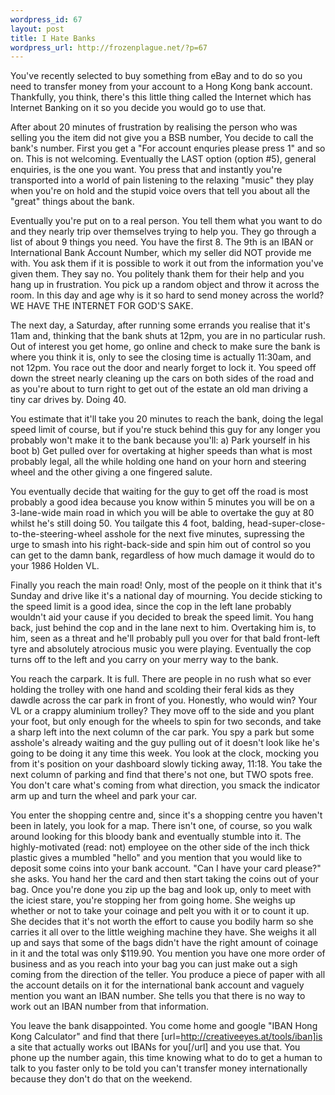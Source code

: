 ```yaml
--- 
wordpress_id: 67
layout: post
title: I Hate Banks
wordpress_url: http://frozenplague.net/?p=67
---
```

You've recently selected to buy something from eBay and to do so you need to transfer money from your account to a Hong Kong bank account. Thankfully, you think, there's this little thing called the Internet which has Internet Banking on it so you decide you would go to use that.

After about 20 minutes of frustration by realising the person who was selling you the item did not give you a BSB number, You decide to call the bank's number. First you get a "For account enquries please press 1" and so on. This is not welcoming. Eventually the LAST option (option #5), general enquiries, is the one you want. You press that and instantly you're transported into a world of pain listening to the relaxing "music" they play when you're on hold and the stupid voice overs that tell you about all the "great" things about the bank.

Eventually you're put on to a real person. You tell them what you want to do and they nearly trip over themselves trying to help you. They go through a list of about 9 things you need. You have the first 8. The 9th is an IBAN or International Bank Account Number, which my seller did NOT provide me with. You ask them if it is possible to work it out from the information you've given them. They say no. You politely thank them for their help and you hang up in frustration. You pick up a random object and throw it across the room. In this day and age why is it so hard to send money across the world? WE HAVE THE INTERNET FOR GOD'S SAKE.

The next day, a Saturday, after running some errands you realise that it's 11am and, thinking that the bank shuts at 12pm, you are in no particular rush. Out of interest you get home, go online and check to make sure the bank is where you think it is, only to see the closing time is actually 11:30am, and not 12pm. You race out the door and nearly forget to lock it. You speed off down the street nearly cleaning up the cars on both sides of the road and as you're about to turn right to get out of the estate an old man driving a tiny car drives by. Doing 40.

You estimate that it'll take you 20 minutes to reach the bank, doing the legal speed limit of course, but if you're stuck behind this guy for any longer you probably won't make it to the bank because you'll:
a) Park yourself in his boot
b) Get pulled over for overtaking at higher speeds than what is most probably legal, all the while holding one hand on your horn and steering wheel and the other giving a one fingered salute.

You eventually decide that waiting for the guy to get off the road is most probably a good idea because you know within 5 minutes you will be on a 3-lane-wide main road in which you will be able to overtake the guy at 80 whilst he's still doing 50. You tailgate this 4 foot, balding, head-super-close-to-the-steering-wheel asshole for the next five minutes, supressing the urge to smash into his right-back-side and spin him out of control so you can get to the damn bank, regardless of how much damage it would do to your 1986 Holden VL.

Finally you reach the main road! Only, most of the people on it think that it's Sunday and drive like it's a national day of mourning. You decide sticking to the speed limit is a good idea, since the cop in the left lane probably wouldn't aid your cause if you decided to break the speed limit. You hang back, just behind the cop and in the lane next to him. Overtaking him is, to him, seen as a threat and he'll probably pull you over for that bald front-left tyre and absolutely atrocious music you were playing. Eventually the cop turns off to the left and you carry on your merry way to the bank.

You reach the carpark. It is full. There are people in no rush what so ever holding the trolley with one hand and scolding their feral kids as they dawdle across the car park in front of you. Honestly, who would win? Your VL or a crappy aluminium trolley? They move off to the side and you plant your foot, but only enough for the wheels to spin for two seconds, and take a sharp left into the next column of the car park. You spy a park but some asshole's already waiting and the guy pulling out of it doesn't look like he's going to be doing it any time this week. You look at the clock, mocking you from it's position on your dashboard slowly ticking away, 11:18. You take the next column of parking and find that there's not one, but TWO spots free. You don't care what's coming from what direction, you smack the indicator arm up and turn the wheel and park your car.

You enter the shopping centre and, since it's a shopping centre you haven't been in lately, you look for a map. There isn't one, of course, so you walk around looking for this bloody bank and eventually stumble into it. The highly-motivated (read: not) employee on the other side of the inch thick plastic gives a mumbled "hello" and you mention that you would like to deposit some coins into your bank account. "Can I have your card please?" she asks. You hand her the card and then start taking the coins out of your bag. Once you're done you zip up the bag and look up, only to meet with the iciest stare, you're stopping her from going home. She weighs up whether or not to take your coinage and pelt you with it or to count it up. She decides that it's not worth the effort to cause you bodily harm so she carries it all over to the little weighing machine they have. She weighs it all up and says that some of the bags didn't have the right amount of coinage in it and the total was only $119.90. You mention you have one more order of business and as you reach into your bag you can just make out a sigh coming from the direction of the teller. You produce a piece of paper with all the account details on it for the international bank account and vaguely mention you want an IBAN number. She tells you that there is no way to work out an IBAN number from that information. 

You leave the bank disappointed. You come home and google "IBAN Hong Kong Calculator" and find that there [url=http://creativeeyes.at/tools/iban]is a site that actually works out IBANs for you[/url] and you use that. You phone up the number again, this time knowing what to do to get a human to talk to you faster only to be told you can't transfer money internationally because they don't do that on the weekend.
